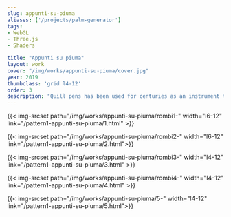 ```yaml
---
slug: appunti-su-piuma
aliases: ['/projects/palm-generator']
tags:
- WebGL
- Three.js
- Shaders

title: "Appunti su piuma"
layout: work
cover: "/img/works/appunti-su-piuma/cover.jpg"
year: 2019
thumbclass: 'grid l4-12'
order: 3
description: "Quill pens has been used for centuries as an instrument to write. *Appunti su piuma* (in italian, “notes on feathers”) is a web animation where the feathers are instead a surface on which can be written. Incidentally, the words “text” and “texture” shares the same root, the latin verb “texere”, which means “to weave”. Points, dots, brackets and commas are animated over the texture of a feather, waving an imaginary union between surface and text, pen and paper"
---
```




{{< img-srcset path="/img/works/appunti-su-piuma/rombi1-" width="l6-12" link="/pattern1-appunti-su-piuma/1.html" >}}
 
{{< img-srcset path="/img/works/appunti-su-piuma/rombi2-" width="l6-12" link="/pattern1-appunti-su-piuma/2.html">}}

{{< img-srcset path="/img/works/appunti-su-piuma/rombi3-" width="l4-12" link="/pattern1-appunti-su-piuma/3.html" >}}

 {{< img-srcset path="/img/works/appunti-su-piuma/rombi4-" width="l4-12" link="/pattern1-appunti-su-piuma/4.html" >}}

 {{< img-srcset path="/img/works/appunti-su-piuma/5-" width="l4-12" link="/pattern1-appunti-su-piuma/5.html">}}